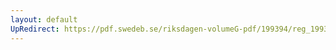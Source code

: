 ```yaml
---
layout: default
UpRedirect: https://pdf.swedeb.se/riksdagen-volumeG-pdf/199394/reg_199394/reg_199394_0099.pdf
---
```


